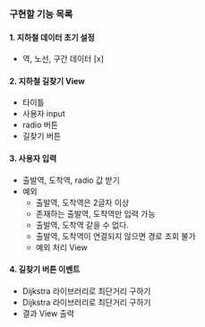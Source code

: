 ### 구현할 기능 목록

#### 1. 지하철 데이터 초기 설정

- 역, 노선, 구간 데이터 [x]

#### 2. 지하철 길찾기 View

- 타이틀
- 사용자 input
- radio 버튼
- 길찾기 버튼

#### 3. 사용자 입력

- 출발역, 도착역, radio 값 받기
- 예외
  - 출발역, 도착역은 2글자 이상
  - 존재하는 출발역, 도착역만 입력 가능
  - 출발역, 도착역 같을 수 없다.
  - 출발역, 도착역이 연결되지 않으면 경로 조회 불가
  - 예외 처리 View

#### 4. 길찾기 버튼 이벤트

- Dijkstra 라이브러리로 최단거리 구하기
- Dijkstra 라이브러리로 최단거리 구하기
- 결과 View 출력
